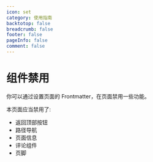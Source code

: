 ```yaml
---
icon: set
category: 使用指南
backtotop: false
breadcrumb: false
footer: false
pageInfo: false
comment: false
---
```


# 组件禁用

你可以通过设置页面的 Frontmatter，在页面禁用一些功能。

本页面应当禁用了:

- 返回顶部按钮
- 路径导航
- 页面信息
- 评论组件
- 页脚
